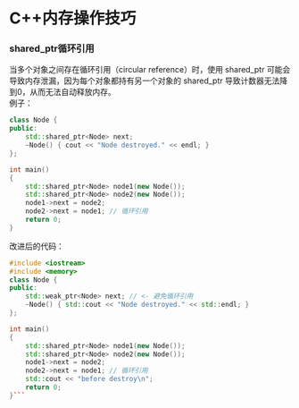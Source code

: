 # C++内存操作技巧
### shared_ptr循环引用
当多个对象之间存在循环引用（circular reference）时，使用 shared_ptr 可能会导致内存泄漏，因为每个对象都持有另一个对象的 shared_ptr 导致计数器无法降到0，从而无法自动释放内存。  
例子：

```C++
class Node {
public:
    std::shared_ptr<Node> next;
    ~Node() { cout << "Node destroyed." << endl; }
};

int main()
{
    std::shared_ptr<Node> node1(new Node());
    std::shared_ptr<Node> node2(new Node());
    node1->next = node2;
    node2->next = node1; // 循环引用
    return 0;
}
```

改进后的代码：  
```C++
#include <iostream>
#include <memory>
class Node {
public:
    std::weak_ptr<Node> next; // <- 避免循环引用
    ~Node() { std::cout << "Node destroyed." << std::endl; }
};

int main()
{
    std::shared_ptr<Node> node1(new Node());
    std::shared_ptr<Node> node2(new Node());
    node1->next = node2;
    node2->next = node1; // 循环引用
    std::cout << "before destroy\n";
    return 0;
}```